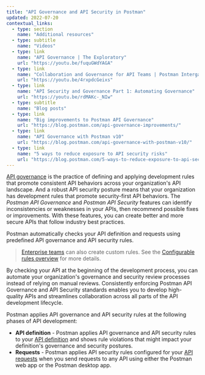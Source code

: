 ```yaml
---
title: "API Governance and API Security in Postman"
updated: 2022-07-20
contextual_links:
  - type: section
    name: "Additional resources"
  - type: subtitle
    name: "Videos"
  - type: link
    name: "API Governance | The Exploratory"
    url: "https://youtu.be/fuquGWdYAGA"
  - type: link
    name: "Collaboration and Governance for API Teams | Postman Intergalactic"
    url: "https://youtu.be/4rxpdcGeixs"
  - type: link
    name: "API Security and Governance Part 1: Automating Governance"
    url: "https://youtu.be/rdMAKc-_NIw"
  - type: subtitle
    name: "Blog posts"
  - type: link
    name: "Big improvements to Postman API Governance"
    url: "https://blog.postman.com/api-governance-improvements/"
  - type: link
    name: "API Governance with Postman v10"
    url: "https://blog.postman.com/api-governance-with-postman-v10/"
  - type: link
    name: "5 ways to reduce exposure to API security risks"
    url: "https://blog.postman.com/5-ways-to-reduce-exposure-to-api-security-risks/"
---
```


[API governance](https://www.postman.com/api-platform/api-governance/) is the practice of defining and applying development rules that promote consistent API behaviors across your organization's API landscape. And a robust API security posture means that your organization has development rules that promote security-first API behaviors. The _Postman API Governance_ and _Postman API Security_ features can identify inconsistencies or weaknesses in your APIs, then recommend possible fixes or improvements. With these features, you can create better and more secure APIs that follow industry best practices.

Postman automatically checks your API definition and requests using predefined API governance and API security rules.

> [Enterprise teams](https://www.postman.com/pricing/) can also create custom rules. See the [Configurable rules overview](/docs/api-governance/configurable-rules/configurable-rules-overview/) for more details.

By checking your API at the beginning of the development process, you can automate your organization's governance and security review processes instead of relying on manual reviews. Consistently enforcing Postman API Governance and API Security standards enables you to develop high-quality APIs and streamlines collaboration across all parts of the API development lifecycle.

Postman applies API governance and API security rules at the following phases of API development:

* **API definition** - Postman applies API governance and API security rules to your [API definition](/docs/api-governance/api-definition/api-definition-warnings/) and shows rule violations that might impact your definition's governance and security postures.
* **Requests** - Postman applies API security rules configured for your [API requests](/docs/api-governance/api-testing/api-testing-warnings/) when you send requests to any API using either the Postman web app or the Postman desktop app.
